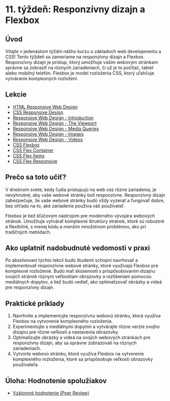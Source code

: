 # 11. týždeň: Responzívny dizajn a Flexbox

## Úvod

Vitajte v jedenástom týždni nášho kurzu o základoch web developmentu a CSS! Tento týždeň sa zameriame na responzívny dizajn a Flexbox. Responzívny dizajn je prístup, ktorý umožňuje vašim webovým stránkam správne sa zobraziť na rôznych zariadeniach, či už je to počítač, tablet alebo mobilný telefón. Flexbox je model rozloženia CSS, ktorý uľahčuje vytváranie komplexných rozložení.

## Lekcie

- [HTML Responsive Web Design](https://www.w3schools.com/html/html_responsive.asp)
- [CSS Responsive Design](https://www.w3schools.com/css/css_rwd_intro.asp)
- [Responsive Web Design - Introduction](https://www.w3schools.com/css/css_rwd_intro.asp)
- [Responsive Web Design - The Viewport](https://www.w3schools.com/css/css_rwd_viewport.asp)
- [Responsive Web Design - Media Queries](https://www.w3schools.com/css/css_rwd_mediaqueries.asp)
- [Responsive Web Design - Images](https://www.w3schools.com/css/css_rwd_images.asp)
- [Responsive Web Design - Videos](https://www.w3schools.com/css/css_rwd_videos.asp)
- [CSS Flexbox](https://www.w3schools.com/css/css3_flexbox.asp)
- [CSS Flex Container](https://www.w3schools.com/css/css3_flexbox_container.asp)
- [CSS Flex Items](https://www.w3schools.com/css/css3_flexbox_items.asp)
- [CSS Flex Responsive](https://www.w3schools.com/css/css3_flexbox_responsive.asp)

## Prečo sa toto učiť?

V dnešnom svete, kedy ľudia pristupujú na web cez rôzne zariadenia, je nevyhnutné, aby vaše webové stránky boli responzívne. Responzívny dizajn zabezpečuje, že vaše webové stránky budú vždy vyzerať a fungovať dobre, bez ohľadu na to, aké zariadenie používa váš používateľ.

Flexbox je tiež kľúčovým nástrojom pre moderného vývojára webových stránok. Umožňuje vytvárať komplexné štruktúry stránok, ktoré sú robustné a flexibilné, s menej kódu a menším množstvom problémov, ako pri tradičných metódach.

## Ako uplatniť nadobudnuté vedomosti v praxi

Po absolvovaní týchto lekcií budú študenti schopní navrhovať a implementovať responzívne webové stránky, ktoré využívajú Flexbox pre komplexné rozloženie. Budú mať skúsenosti s prispôsobovaním dizajnu svojich stránok rôznym veľkostiam obrazovky a rozlíšeniam pomocou mediálnych dopytov, a tiež budú vedieť, ako optimalizovať obrázky a videá pre responzívny dizajn.

## Praktické príklady

1. Navrhnite a implementujte responzívnu webovú stránku, ktorá využíva Flexbox na vytvorenie komplexného rozloženia.
2. Experimentujte s mediálnymi dopytmi a vytvárajte rôzne verzie svojho dizajnu pre rôzne veľkosti a nastavenia obrazovky.
3. Optimalizujte obrázky a videá na svojich webových stránkach pre responzívny dizajn, aby sa správne zobrazovali na rôznych zariadeniach.
4. Vytvorte webovú stránku, ktorá využíva Flexbox na vytvorenie komplexného rozloženia, ktoré sa prispôsobuje veľkosti obrazovky používateľa.

## Úloha: Hodnotenie spolužiakov

- [Vzájomné hodnotenie (Peer Review)](/2_rocnik/1_polrok/lekcie/PeerReview.md)
